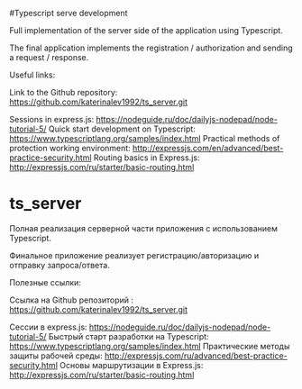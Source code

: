 #Typescript serve development 

Full implementation of the server side of the application using Typescript.

The final application implements the registration / authorization and sending a request / response.

Useful links:

Link to the Github repository: https://github.com/katerinalev1992/ts_server.git

Sessions in express.js: https://nodeguide.ru/doc/dailyjs-nodepad/node-tutorial-5/ Quick start development on Typescript: https://www.typescriptlang.org/samples/index.html Practical methods of protection working environment: http://expressjs.com/en/advanced/best-practice-security.html Routing basics in Express.js: http://expressjs.com/ru/starter/basic-routing.html

# ts_server
Полная реализация серверной части приложения с использованием Typescript.

Финальное приложение реализует регистрацию/авторизацию и отправку запроса/ответа.

Полезные ссылки:

Ссылка на Github репозиторий : https://github.com/katerinalev1992/ts_server.git

Сессии в express.js: https://nodeguide.ru/doc/dailyjs-nodepad/node-tutorial-5/
Быстрый старт разработки на Typescript: https://www.typescriptlang.org/samples/index.html
Практические методы защиты рабочей среды: http://expressjs.com/ru/advanced/best-practice-security.html
Основы маршрутизации  в Express.js: http://expressjs.com/ru/starter/basic-routing.html
